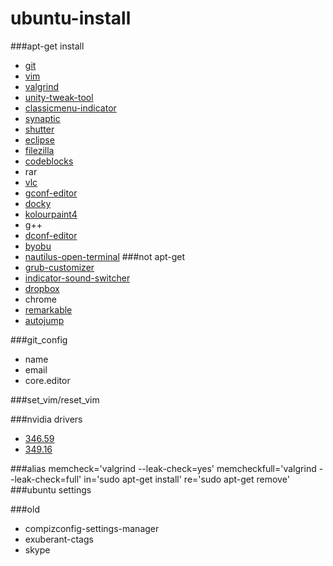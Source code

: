 # ubuntu-install

###apt-get install
- [git](http://git-scm.com/)
- [vim](http://www.vim.org/)
- [valgrind](http://valgrind.org/)
- [unity-tweak-tool](https://launchpad.net/unity-tweak-tool)
- [classicmenu-indicator](http://www.florian-diesch.de/software/classicmenu-indicator/)
- [synaptic](http://www.nongnu.org/synaptic/)
- [shutter](http://shutter-project.org/)
- [eclipse](http://eclipse.org/)
- [filezilla](https://filezilla-project.org/)
- [codeblocks](http://www.codeblocks.org/)
- rar
- [vlc](http://www.videolan.org/vlc/)
- [gconf-editor](https://projects.gnome.org/gconf/)
- [docky](http://wiki.go-docky.com/index.php?title=Welcome_to_the_Docky_wiki)
- [kolourpaint4](http://kolourpaint.org/)
- g++
- [dconf-editor](https://wiki.gnome.org/Projects/dconf)
- [byobu](http://byobu.co/)
- [nautilus-open-terminal](https://github.com/GNOME/nautilus)
###not apt-get
- [grub-customizer](https://launchpad.net/grub-customizer)
- [indicator-sound-switcher](https://github.com/yktoo/indicator-sound-switcher)
- [dropbox](https://www.dropbox.com/install?os=lnx)
- chrome
- [remarkable](http://remarkableapp.net/)
- [autojump](https://github.com/joelthelion/autojump)

###git_config
- name
- email
- core.editor

###set_vim/reset_vim

###nvidia drivers
- [346.59](http://www.geforce.com.tw/drivers/results/83712) 
- [349.16](http://www.geforce.com.tw/drivers/results/83712) 

###alias
	memcheck='valgrind --leak-check=yes'
	memcheckfull='valgrind --leak-check=full'
	in='sudo apt-get install'
	re='sudo apt-get remove'
###ubuntu settings

###old
- compizconfig-settings-manager
- exuberant-ctags
- skype
